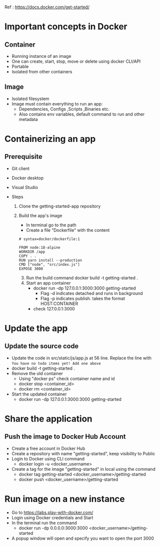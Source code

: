  Ref : https://docs.docker.com/get-started/

# Important concepts in Docker
## Container
- Running instance of an image
- One can create, start, stop, move or delete using docker CLI/API
- Portable
- Isolated from other containers
## Image
- Isolated filesystem
- Image must contain everything to run an app:
    - Dependencies, Configs ,Scripts ,Binaries etc.
    - Also contains env variables, default command to run and other metadata
# Containerizing an app
## Prerequisite
- Git client
- Docker desktop
- Visual Studio
- Steps

    1. Clone the getting-started-app repository
    2. Build the app's image
        - In terminal go to the path
        - Create a file "Dockerfile" with the content
    
    
        ```
        # syntax=docker/dockerfile:1

        FROM node:18-alpine
        WORKDIR /app
        COPY . .
        RUN yarn install --production
        CMD ["node", "src/index.js"]
        EXPOSE 3000
        ```

        3. Run the build command 
        docker build -t getting-started .
        4. Start an app container
            * docker run -dp 127.0.0.1:3000:3000 getting-started
                * Flag -d indicates detached and runs in background
                * Flag -p indicates publish. takes the format HOST:CONTAINER
            * check  127.0.0.1:3000
# Update the app
## Update the source code
* Update the code in src/static/js/app.js at 56 line. Replace the line with
```You have no todo items yet! Add one above```
* docker build -t getting-started .
* Remove the old container
    * Using "docker ps" check container name and id
    * docker stop <container_id>
    * docker rm <container_id>
* Start the updated container
    * docker run -dp 127.0.0.1:3000:3000 getting-started

# Share the application
## Push the image to Docker Hub Account
* Create a free account in Docker Hub
* Create a repository with name "getting-started", keep visibility to Public
* Login to Docker using CLI command
    - docker login -u <docker_username>
* Create a tag for the image "getting-started" in local using the command
    - docker tag getting-started <docker_username>/getting-started
    - docker push  <docker_username>/getting-started

# Run image on a new instance
- Go to https://labs.play-with-docker.com/
- Login using Docker credentials and Start
- In the terminal run the command
    - docker run -dp 0.0.0.0:3000:3000 <docker_username>/getting-started
- A popup window will open and specify you want to open the port 3000
